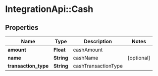 # IntegrationApi::Cash

## Properties
Name | Type | Description | Notes
------------ | ------------- | ------------- | -------------
**amount** | **Float** | cashAmount | 
**name** | **String** | cashName | [optional] 
**transaction_type** | **String** | cashTransactionType | 


